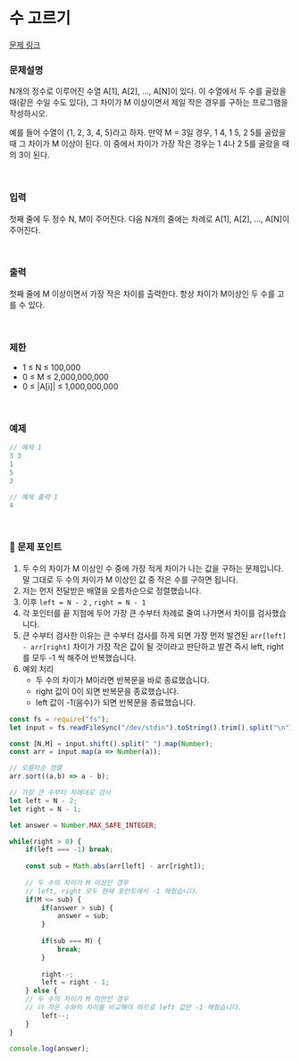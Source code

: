 # 수 고르기

[문제 링크](https://www.acmicpc.net/problem/2230)

### 문제설명

N개의 정수로 이루어진 수열 A[1], A[2], …, A[N]이 있다. 이 수열에서 두 수를 골랐을 때(같은 수일 수도 있다), 그 차이가 M 이상이면서 제일 작은 경우를 구하는 프로그램을 작성하시오.

예를 들어 수열이 {1, 2, 3, 4, 5}라고 하자. 만약 M = 3일 경우, 1 4, 1 5, 2 5를 골랐을 때 그 차이가 M 이상이 된다. 이 중에서 차이가 가장 작은 경우는 1 4나 2 5를 골랐을 때의 3이 된다.

<br>

### 입력

첫째 줄에 두 정수 N, M이 주어진다. 다음 N개의 줄에는 차례로 A[1], A[2], …, A[N]이 주어진다.

<br>

### 출력

첫째 줄에 M 이상이면서 가장 작은 차이를 출력한다. 항상 차이가 M이상인 두 수를 고를 수 있다.

<br>

### 제한

- 1 ≤ N ≤ 100,000
- 0 ≤ M ≤ 2,000,000,000
- 0 ≤ |A[i]| ≤ 1,000,000,000

<br>

### 예제

```jsx
// 예제 1
3 3
1
5
3

// 예제 출력 1
4
```

<br>

### 📕 문제 포인트

1. 두 수의 차이가 M 이상인 수 중에 가장 적게 차이가 나는 값을 구하는 문제입니다. 말 그대로 두 수의 차이가 M 이상인 값 중 작은 수를 구하면 됩니다.
2. 저는 먼저 전달받은 배열을 오름차순으로 정렬했습니다.
3. 이후 `left = N - 2` , `right = N - 1`
4.  각 포인터를 끝 지점에 두어 가장 큰 수부터 차례로 줄여 나가면서 차이를 검사했습니다.
5. 큰 수부터 검사한 이유는 큰 수부터 검사를 하게 되면 가장 먼저 발견된 `arr[left] - arr[right]` 차이가 가장 작은 값이 될 것이라고 판단하고 발견 즉시 left, right를 모두 -1 씩 해주어 반복했습니다.
6. 예외 처리
    - 두 수의 차이가 M이라면 반복문을 바로 종료했습니다.
    - right 값이 0이 되면 반복문을 종료했습니다.
    - left 값이 -1(음수)가 되면 반복문을 종료했습니다.

```js
const fs = require("fs");
let input = fs.readFileSync("/dev/stdin").toString().trim().split("\n");

const [N,M] = input.shift().split(" ").map(Number);
const arr = input.map(a => Number(a));

// 오름차순 정렬
arr.sort((a,b) => a - b);

// 가장 큰 수부터 차례대로 검사
let left = N - 2;
let right = N - 1;

let answer = Number.MAX_SAFE_INTEGER;

while(right > 0) {
    if(left === -1) break;
    
    const sub = Math.abs(arr[left] - arr[right]);
    
    // 두 수의 차이가 M 이상인 경우
    // left, right 모두 현재 포인트에서 -1 해줬습니다.
    if(M <= sub) {
        if(answer > sub) {
            answer = sub;
        }
        
        if(sub === M) {
            break;
        }
        
        right--;
        left = right - 1;
    } else {
    // 두 수의 차이가 M 미만인 경우
    // 더 작은 수와의 차이를 비교해야 하므로 left 값만 -1 해줬습니다.
        left--;
    }
}

console.log(answer);
```